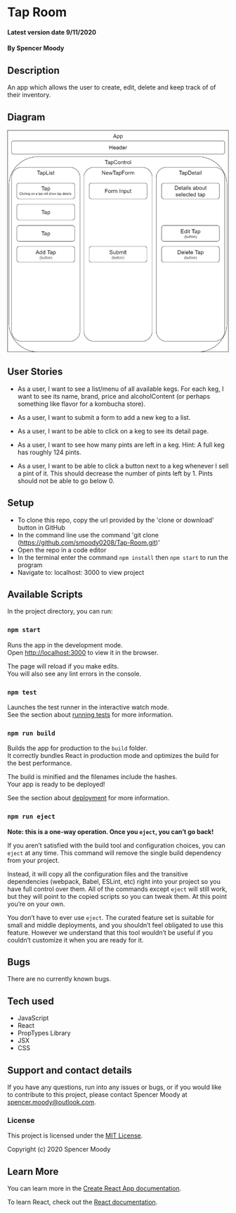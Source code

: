 # Tap Room

#### Latest version date 9/11/2020

#### By Spencer Moody

## Description

An app which allows the user to create, edit, delete and keep track of of their inventory. 

## Diagram

![Tap Room Diagram!](./src/images/TapRoom.png)

## User Stories

* As a user, I want to see a list/menu of all available kegs. For each keg, I want to see its name, brand, price and alcoholContent (or perhaps something like flavor for a kombucha store).

* As a user, I want to submit a form to add a new keg to a list.

* As a user, I want to be able to click on a keg to see its detail page.

* As a user, I want to see how many pints are left in a keg. Hint: A full keg has roughly 124 pints.

* As a user, I want to be able to click a button next to a keg whenever I sell a pint of it. This should decrease the number of pints left by 1. Pints should not be able to go below 0.

## Setup

* To clone this repo, copy the url provided by the 'clone or download' button in GitHub
* In the command line use the command 'git clone (https://github.com/smoody0208/Tap-Room.git)'
* Open the repo in a code editor
* In the terminal enter the command `npm install` then `npm start` to run the program
* Navigate to: localhost: 3000 to view project

## Available Scripts

In the project directory, you can run:

### `npm start`

Runs the app in the development mode.<br />
Open [http://localhost:3000](http://localhost:3000) to view it in the browser.

The page will reload if you make edits.<br />
You will also see any lint errors in the console.

### `npm test`

Launches the test runner in the interactive watch mode.<br />
See the section about [running tests](https://facebook.github.io/create-react-app/docs/running-tests) for more information.

### `npm run build`

Builds the app for production to the `build` folder.<br />
It correctly bundles React in production mode and optimizes the build for the best performance.

The build is minified and the filenames include the hashes.<br />
Your app is ready to be deployed!

See the section about [deployment](https://facebook.github.io/create-react-app/docs/deployment) for more information.

### `npm run eject`

**Note: this is a one-way operation. Once you `eject`, you can’t go back!**

If you aren’t satisfied with the build tool and configuration choices, you can `eject` at any time. This command will remove the single build dependency from your project.

Instead, it will copy all the configuration files and the transitive dependencies (webpack, Babel, ESLint, etc) right into your project so you have full control over them. All of the commands except `eject` will still work, but they will point to the copied scripts so you can tweak them. At this point you’re on your own.

You don’t have to ever use `eject`. The curated feature set is suitable for small and middle deployments, and you shouldn’t feel obligated to use this feature. However we understand that this tool wouldn’t be useful if you couldn’t customize it when you are ready for it.

## Bugs

There are no currently known bugs.

## Tech used

* JavaScript
* React
* PropTypes Library
* JSX
* CSS

## Support and contact details

If you have any questions, run into any issues or bugs, or if you would like to contribute to this project, please contact Spencer Moody at spencer.moody@outlook.com.

### License

This project is licensed under the [MIT License](https://opensource.org/licenses/MIT).

Copyright (c) 2020 Spencer Moody

## Learn More

You can learn more in the [Create React App documentation](https://facebook.github.io/create-react-app/docs/getting-started).

To learn React, check out the [React documentation](https://reactjs.org/).
